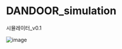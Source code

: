 # DANDOOR_simulation
시뮬레이터_v0.1

![image](https://github.com/user-attachments/assets/55e2b6ca-693a-4175-8a92-973ef477c7d9)

